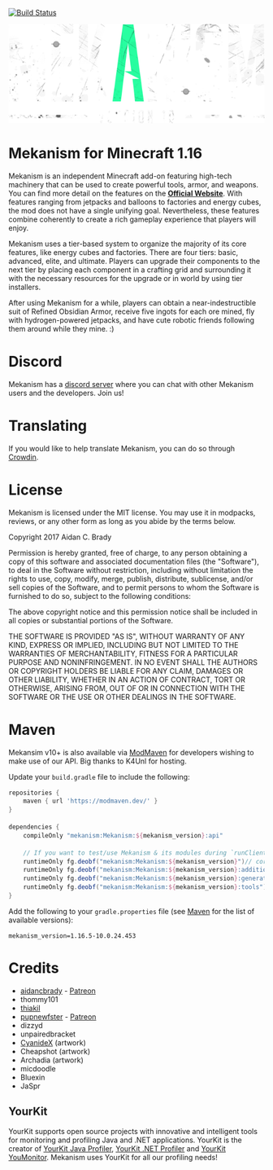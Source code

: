 
[![Build Status](https://travis-ci.com/mekanism/Mekanism.svg?branch=1.16.x)](https://travis-ci.com/mekanism/Mekanism)

![Mekanism Logo](logo.png)

# Mekanism for Minecraft 1.16 #

Mekanism is an independent Minecraft add-on featuring high-tech machinery that can be used to create powerful tools, 
armor, and weapons. You can find more detail on the features on the [**Official Website**](http://aidancbrady.com/mekanism/).
With features ranging from jetpacks and balloons to factories and energy cubes, the mod does not have a single unifying goal.
Nevertheless, these features combine coherently to create a rich gameplay experience that players will enjoy.

Mekanism uses a tier-based system to organize the majority of its core features, like energy cubes and factories.
There are four tiers: basic, advanced, elite, and ultimate. Players can upgrade their components to the next tier
by placing each component in a crafting grid and surrounding it with the necessary resources for the upgrade or in
world by using tier installers.

After using Mekanism for a while, players can obtain a near-indestructible suit of Refined Obsidian Armor, receive five 
ingots for each ore mined, fly with hydrogen-powered jetpacks, and have cute robotic friends following them around while they mine. :)

# Discord #

Mekanism has a [discord server](https://discord.gg/nmSjMGc) where you can chat with other Mekanism users and the developers. Join us!

# Translating #

If you would like to help translate Mekanism, you can do so through [Crowdin](https://crowdin.com/project/mekanism).

# License #

Mekanism is licensed under the MIT license. You may use it in modpacks, reviews, or any other form as long as you abide by the terms below. 

Copyright 2017 Aidan C. Brady

Permission is hereby granted, free of charge, to any person obtaining a copy of this software and associated documentation files (the "Software"), to deal in the Software without restriction, including without limitation the rights to use, copy, modify, merge, publish, distribute, sublicense, and/or sell copies of the Software, and to permit persons to whom the Software is furnished to do so, subject to the following conditions:

The above copyright notice and this permission notice shall be included in all copies or substantial portions of the Software.

THE SOFTWARE IS PROVIDED "AS IS", WITHOUT WARRANTY OF ANY KIND, EXPRESS OR IMPLIED, INCLUDING BUT NOT LIMITED TO THE WARRANTIES OF MERCHANTABILITY, FITNESS FOR A PARTICULAR PURPOSE AND NONINFRINGEMENT. IN NO EVENT SHALL THE AUTHORS OR COPYRIGHT HOLDERS BE LIABLE FOR ANY CLAIM, DAMAGES OR OTHER LIABILITY, WHETHER IN AN ACTION OF CONTRACT, TORT OR OTHERWISE, ARISING FROM, OUT OF OR IN CONNECTION WITH THE SOFTWARE OR THE USE OR OTHER DEALINGS IN THE SOFTWARE.

# Maven #
Mekansim v10+ is also available via [ModMaven](https://modmaven.dev/) for developers wishing to make use of our API. Big thanks to K4Unl for hosting.

Update your `build.gradle` file to include the following: 

```groovy
repositories {
    maven { url 'https://modmaven.dev/' }
}

dependencies {
    compileOnly "mekanism:Mekanism:${mekanism_version}:api"
    
    // If you want to test/use Mekanism & its modules during `runClient` invocation, use the following
    runtimeOnly fg.deobf("mekanism:Mekanism:${mekanism_version}")// core
    runtimeOnly fg.deobf("mekanism:Mekanism:${mekanism_version}:additions")// Mekanism: Additions
    runtimeOnly fg.deobf("mekanism:Mekanism:${mekanism_version}:generators")// Mekanism: Generators
    runtimeOnly fg.deobf("mekanism:Mekanism:${mekanism_version}:tools")// Mekanism: Tools
}
```

Add the following to your `gradle.properties` file (see [Maven](https://modmaven.dev/mekanism/Mekanism/) for the list of available versions):

```properties
mekanism_version=1.16.5-10.0.24.453
```

# Credits #

  * [aidancbrady](https://twitter.com/aidancbrady) - [Patreon](https://www.patreon.com/user?u=260704)
  * thommy101
  * [thiakil](https://twitter.com/thiakil)
  * [pupnewfster](https://twitter.com/pupnewfster) - [Patreon](https://www.patreon.com/pupnewfster)
  * dizzyd  
  * unpairedbracket
  * [CyanideX](https://twitter.com/theCyanideX) (artwork)
  * Cheapshot (artwork)
  * Archadia (artwork)
  * micdoodle
  * Bluexin
  * JaSpr

## YourKit ##
YourKit supports open source projects with innovative and intelligent tools for monitoring and 
profiling Java and .NET applications. YourKit is the creator of [YourKit Java Profiler](https://www.yourkit.com/java/profiler), 
[YourKit .NET Profiler](https://www.yourkit.com/.net/profiler/) and [YourKit YouMonitor](https://www.yourkit.com/youmonitor/).
Mekanism uses YourKit for all our profiling needs!
